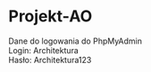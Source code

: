 # Projekt-AO

Dane do logowania do PhpMyAdmin </br>
Login: Architektura </br>
Hasło: Architektura123 </br>
